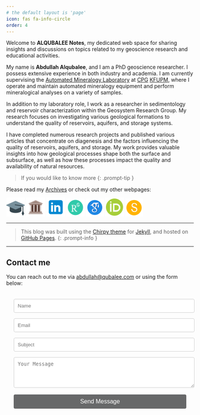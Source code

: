 ```yaml
---
# the default layout is 'page'
icon: fas fa-info-circle
order: 4
---
```

Welcome to **ALQUBALEE Notes**, my dedicated web space for sharing insights and discussions on topics related to my geoscience research and educational activities.

My name is **Abdullah Alqubalee**, and I am a PhD geoscience researcher. I possess extensive experience in both industry and academia. I am currently supervising the [Automated Mineralogy Laboratory](https://cpg.kfupm.edu.sa/aml) at [CPG](https://cpg.kfupm.edu.sa/) [KFUPM](https://kfupm.edu.sa/), where I operate and maintain automated mineralogy equipment and perform mineralogical analyses on a variety of samples.

In addition to my laboratory role, I work as a researcher in sedimentology and reservoir characterization within the Geosystem Research Group. My research focuses on investigating various geological formations to understand the quality of reservoirs, aquifers, and storage systems.

I have completed numerous research projects and published various articles that concentrate on diagenesis and the factors influencing the quality of reservoirs, aquifers, and storage. My work provides valuable insights into how geological processes shape both the surface and subsurface, as well as how these processes impact the quality and availability of natural resources.

>If you would like to know more
{: .prompt-tip }

Please read my [Archives](/archives/) or check out my other webpages:

[![CPG](https://raw.githubusercontent.com/qubalee/qubalee/refs/heads/main/images/icons/college-c.png "CPG")](https://cpg.kfupm.edu.sa/bio/qubalee/) 
[![KFUPM](https://raw.githubusercontent.com/qubalee/qubalee/refs/heads/main/images/icons/university-c.png "KFUPM")](https://pure.kfupm.edu.sa/en/persons/abdullah-alqubalee) 
[![LinkedIn](https://raw.githubusercontent.com/qubalee/qubalee/refs/heads/main/images/icons/linkedin-c.png "LinkedIn")](https://linkedin.com/in/qubalee) 
[![ResearchGate](https://raw.githubusercontent.com/qubalee/qubalee/refs/heads/main/images/icons/res-g.png "ResearchGate")](ttps://scholar.google.com/citations?user=B-qHbuwAAAAJ&hl=en&oi=ao)
[![Google Scholar](https://raw.githubusercontent.com/qubalee/qubalee/refs/heads/main/images/icons/googlescholar-c.png "Google Scholar")](ttps://scholar.google.com/citations?user=B-qHbuwAAAAJ&hl=en&oi=ao)
[![ORCID](https://raw.githubusercontent.com/qubalee/qubalee/refs/heads/main/images/icons/orcid-c.png "ORCID")](https://orcid.org/0000-0002-0543-9026) 
[![Scopus](https://raw.githubusercontent.com/qubalee/qubalee/refs/heads/main/images/icons/scopus.png "Scopus")](https://www.scopus.com/authid/detail.uri?authorId=57196439599) 



___

> This blog was built using the [Chirpy theme](https://github.com/cotes2020/jekyll-theme-chirpy) for [Jekyll](https://jekyllrb.com/), and hosted on [GitHub Pages](https://pages.github.com/).
{: .prompt-info }

---
## Contact me

You can reach out to me via [abdullah@qubalee.com](mailto:abdullah@qubalee.com) or using the form below:


<form action="https://formsubmit.co/abdullah@qubalee.com" method="POST" style="max-width: 600px; margin: auto; padding: 20px; border: 0px solid #ccc; border-radius: 8px; background:rgba(226, 226, 226, 0);">
        <div class="form-group" style="margin-bottom: 15px;">
        <input type="text" name="name" placeholder="Name" required style="width: 100%; padding: 10px; border: 1px solid #ccc; border-radius: 4px;">
    </div>
        <div class="form-group" style="margin-bottom: 15px;">
        <input type="email" name="email" placeholder="Email" required style="width: 100%; padding: 10px; border: 1px solid #ccc; border-radius: 4px;">
    </div>
        <div class="form-group" style="margin-bottom: 15px;">
        <input type="text" name="subject" placeholder="Subject" required style="width: 100%; padding: 10px; border: 1px solid #ccc; border-radius: 4px;">
    </div>
        <div class="form-group" style="margin-bottom: 15px;">
        <textarea name="message" rows="4" placeholder="Your Message" required style="width: 100%; padding: 10px; border: 1px solid #ccc; border-radius: 4px;"></textarea>
    </div>
        <button type="submit" style="width: 100%; padding: 10px; background-color:rgb(103, 104, 105); color: white; border: none; border-radius: 4px; font-size: 16px; cursor: pointer;">
        Send Message
    </button>
        <input type="hidden" name="_next" value="https://qubalee.github.io/qubalee/thanks">
    <input type="hidden" name="_captcha" value="false">
</form><p>